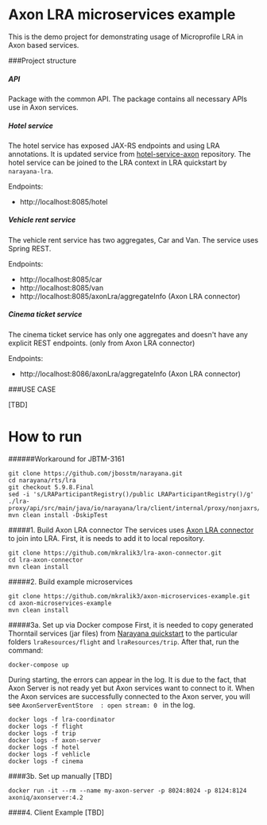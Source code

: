 # Axon LRA microservices example

This is the demo project for demonstrating usage of Microprofile LRA in Axon based services. 

###Project structure
##### API
Package with the common API. The package contains all necessary APIs use in Axon services.

##### Hotel service
The hotel service has exposed JAX-RS endpoints and using LRA annotations. It is updated service from [hotel-service-axon](https://github.com/mkralik3/hotel-service-axon) repository. The hotel service can be joined to the LRA context in LRA quickstart by `narayana-lra`.

Endpoints:
* http://localhost:8085/hotel

##### Vehicle rent service
The vehicle rent service has two aggregates, Car and Van. The service uses Spring REST. 

Endpoints:
* http://localhost:8085/car
* http://localhost:8085/van
* http://localhost:8085/axonLra/aggregateInfo (Axon LRA connector)

##### Cinema ticket service
The cinema ticket service has only one aggregates and doesn't have any explicit REST endpoints. (only from Axon LRA connector)

Endpoints:
* http://localhost:8086/axonLra/aggregateInfo (Axon LRA connector)

###USE CASE

[TBD] 

# How to run

######Workaround for JBTM-3161
```
git clone https://github.com/jbosstm/narayana.git
cd narayana/rts/lra
git checkout 5.9.8.Final
sed -i 's/LRAParticipantRegistry()/public LRAParticipantRegistry()/g' ./lra-proxy/api/src/main/java/io/narayana/lra/client/internal/proxy/nonjaxrs/LRAParticipantRegistry.java
mvn clean install -DskipTest
```
#####1. Build Axon LRA connector
The services uses [Axon LRA connector](https://github.com/mkralik3/lra-axon-connector) to join into LRA. First, it is needs to add it to local repository.
```
git clone https://github.com/mkralik3/lra-axon-connector.git
cd lra-axon-connector
mvn clean install
```

#####2. Build example microservices

 ```
 git clone https://github.com/mkralik3/axon-microservices-example.git
 cd axon-microservices-example
 mvn clean install
 ```
#####3a. Set up via Docker compose
First, it is needed to copy generated Thorntail services (jar files) from [Narayana quickstart](https://github.com/jbosstm/quickstart/tree/master/rts/lra) to the particular folders `lraResources/flight` and `lraResources/trip`.
After that, run the command:
```
docker-compose up
```
During starting, the errors can appear in the log. It is due to the fact, that Axon Server is not ready yet but Axon services want to connect to it. When the Axon services are successfully connected to the Axon server, you will see `AxonServerEventStore  : open stream: 0
` in the log.

```
docker logs -f lra-coordinator
docker logs -f flight
docker logs -f trip
docker logs -f axon-server
docker logs -f hotel
docker logs -f vehlicle
docker logs -f cinema
```
####3b. Set up manually
[TBD]
```
docker run -it --rm --name my-axon-server -p 8024:8024 -p 8124:8124 axoniq/axonserver:4.2

```
####4. Client Example
[TBD]

